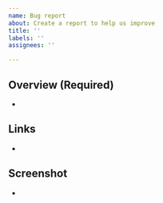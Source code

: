 ```yaml
---
name: Bug report
about: Create a report to help us improve
title: ''
labels: ''
assignees: ''

---
```


## Overview (Required)
-

## Links
-

## Screenshot
-
